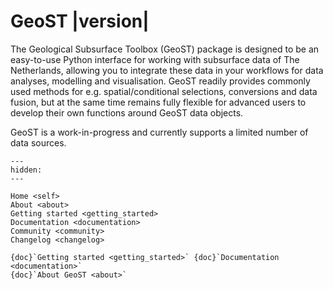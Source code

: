 # GeoST |version|


The Geological Subsurface Toolbox (GeoST) package is designed to be an easy-to-use Python 
interface for working with subsurface data of The Netherlands, allowing you to integrate
these data in your workflows for data analyses, modelling and visualisation. GeoST readily
provides commonly used methods for e.g. spatial/conditional selections, conversions and data
fusion, but at the same time remains fully flexible for advanced users to develop their own
functions around GeoST data objects.

GeoST is a work-in-progress and currently supports a limited number of data sources.


```{toctree}
---
hidden:
---

Home <self>
About <about>
Getting started <getting_started>
Documentation <documentation>
Community <community>
Changelog <changelog>
```

```{container} button
{doc}`Getting started <getting_started>` {doc}`Documentation <documentation>`
{doc}`About GeoST <about>`
```